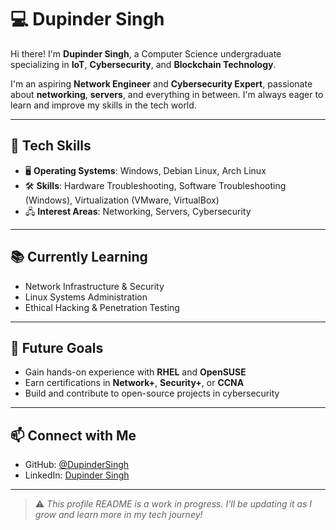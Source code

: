 # 💻 Dupinder Singh

Hi there! I'm **Dupinder Singh**, a Computer Science undergraduate specializing in **IoT**, **Cybersecurity**, and **Blockchain Technology**.

I'm an aspiring **Network Engineer** and **Cybersecurity Expert**, passionate about **networking**, **servers**, and everything in between. I'm always eager to learn and improve my skills in the tech world.

---

## 🧰 Tech Skills

- 🖥️ **Operating Systems**: Windows, Debian Linux, Arch Linux  
- 🛠️ **Skills**: Hardware Troubleshooting, Software Troubleshooting (Windows), Virtualization (VMware, VirtualBox)  
- 🖧 **Interest Areas**: Networking, Servers, Cybersecurity

---

## 📚 Currently Learning

- Network Infrastructure & Security  
- Linux Systems Administration  
- Ethical Hacking & Penetration Testing  

---

## 🔭 Future Goals

- Gain hands-on experience with **RHEL** and **OpenSUSE**  
- Earn certifications in **Network+**, **Security+**, or **CCNA**  
- Build and contribute to open-source projects in cybersecurity

---

## 📫 Connect with Me

- GitHub: [@DupinderSingh](https://github.com/DupinderSingh)  
- LinkedIn: [Dupinder Singh](https://www.linkedin.com/in/dupinder-singh-2aab59363/)

---

> ⚠️ _This profile README is a work in progress. I'll be updating it as I grow and learn more in my tech journey!_
